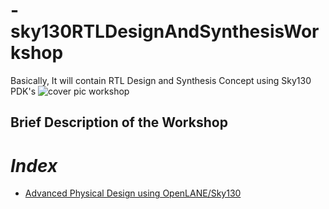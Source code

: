 # -sky130RTLDesignAndSynthesisWorkshop
Basically, It will contain RTL Design and Synthesis Concept  using Sky130 PDK's
![cover pic workshop](https://user-images.githubusercontent.com/92054999/165627050-83ec81a3-5055-491c-9107-2d96e40508db.PNG)
## Brief Description of the Workshop


# *Index*

- [Advanced Physical Design using OpenLANE/Sky130](https://github.com/VrushabhDamle/sky130AdvancedPhysicalDesignWorkshop/blob/main/README.md#advanced-physical-design-using-openlanesky130)
